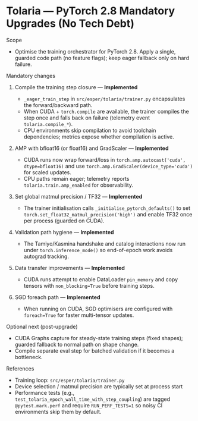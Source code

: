 # Tolaria — PyTorch 2.8 Mandatory Upgrades (No Tech Debt)

Scope
- Optimise the training orchestrator for PyTorch 2.8. Apply a single, guarded code path (no feature flags); keep eager fallback only on hard failure.

Mandatory changes

1) Compile the training step closure — **Implemented**
   - `_eager_train_step` in `src/esper/tolaria/trainer.py` encapsulates the forward/backward path.
   - When CUDA + `torch.compile` are available, the trainer compiles the step once and falls back on failure (telemetry event `tolaria.compile_*`).
   - CPU environments skip compilation to avoid toolchain dependencies; metrics expose whether compilation is active.

2) AMP with bfloat16 (or float16) and GradScaler — **Implemented**
   - CUDA runs now wrap forward/loss in `torch.amp.autocast('cuda', dtype=bfloat16)` and use `torch.amp.GradScaler(device_type='cuda')` for scaled updates.
   - CPU paths remain eager; telemetry reports `tolaria.train.amp_enabled` for observability.

3) Set global matmul precision / TF32 — **Implemented**
   - The trainer initialisation calls `_initialise_pytorch_defaults()` to set `torch.set_float32_matmul_precision('high')` and enable TF32 once per process (guarded on CUDA).

4) Validation path hygiene — **Implemented**
   - The Tamiyo/Kasmina handshake and catalog interactions now run under `torch.inference_mode()` so end-of-epoch work avoids autograd tracking.

5) Data transfer improvements — **Implemented**
   - CUDA runs attempt to enable DataLoader `pin_memory` and copy tensors with `non_blocking=True` before training steps.

6) SGD foreach path — **Implemented**
   - When running on CUDA, SGD optimisers are configured with `foreach=True` for faster multi-tensor updates.

Optional next (post-upgrade)
- CUDA Graphs capture for steady-state training steps (fixed shapes); guarded fallback to normal path on shape change.
- Compile separate eval step for batched validation if it becomes a bottleneck.

References
- Training loop: `src/esper/tolaria/trainer.py`
- Device selection / matmul precision are typically set at process start
- Performance tests (e.g., `test_tolaria_epoch_wall_time_with_step_coupling`) are tagged `@pytest.mark.perf` and require `RUN_PERF_TESTS=1` so noisy CI environments skip them by default.
